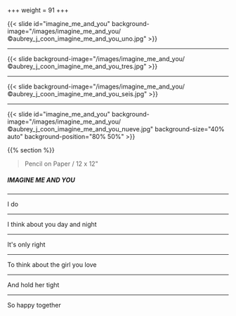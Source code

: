 +++
weight = 91
+++

{{< slide id="imagine_me_and_you" background-image="/images/imagine_me_and_you/©aubrey_j_coon_imagine_me_and_you_uno.jpg" >}} 
	
---

{{< slide background-image="/images/imagine_me_and_you/©aubrey_j_coon_imagine_me_and_you_tres.jpg" >}}

---

{{< slide background-image="/images/imagine_me_and_you/©aubrey_j_coon_imagine_me_and_you_seis.jpg" >}}

---

{{< slide id="imagine_me_and_you" background-image="/images/imagine_me_and_you/©aubrey_j_coon_imagine_me_and_you_nueve.jpg" background-size="40% auto" background-position="80% 50%" >}}

{{% section %}}

> Pencil on Paper / 12 x 12"

##### IMAGINE ME AND YOU

---

I do

---

I think about you day and night

---

It's only right

---

To think about the girl you love

---

And hold her tight

---

So happy together

